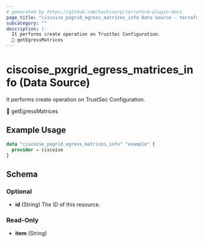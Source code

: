 ```yaml
---
# generated by https://github.com/hashicorp/terraform-plugin-docs
page_title: "ciscoise_pxgrid_egress_matrices_info Data Source - terraform-provider-ciscoise"
subcategory: ""
description: |-
  It performs create operation on TrustSec Configuration.
  🚧 getEgressMatrices
---
```


# ciscoise_pxgrid_egress_matrices_info (Data Source)

It performs create operation on TrustSec Configuration.

🚧 getEgressMatrices

## Example Usage

```terraform
data "ciscoise_pxgrid_egress_matrices_info" "example" {
  provider = ciscoise
}
```

<!-- schema generated by tfplugindocs -->
## Schema

### Optional

- **id** (String) The ID of this resource.

### Read-Only

- **item** (String)


